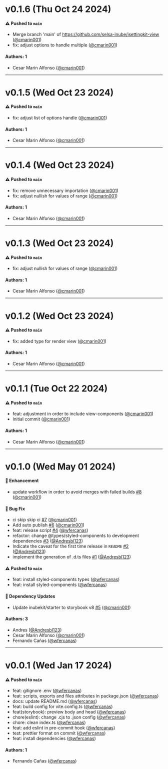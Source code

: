 # v0.1.6 (Thu Oct 24 2024)

#### ⚠️ Pushed to `main`

- Merge branch 'main' of https://github.com/selsa-inube/isettingkit-view ([@cmarin001](https://github.com/cmarin001))
- fix: adjust options to handle multiple ([@cmarin001](https://github.com/cmarin001))

#### Authors: 1

- Cesar Marin Alfonso ([@cmarin001](https://github.com/cmarin001))

---

# v0.1.5 (Wed Oct 23 2024)

#### ⚠️ Pushed to `main`

- fix: adjust list of options handle ([@cmarin001](https://github.com/cmarin001))

#### Authors: 1

- Cesar Marin Alfonso ([@cmarin001](https://github.com/cmarin001))

---

# v0.1.4 (Wed Oct 23 2024)

#### ⚠️ Pushed to `main`

- fix: remove unnecessary importation ([@cmarin001](https://github.com/cmarin001))
- fix: adjust nullish for values of range ([@cmarin001](https://github.com/cmarin001))

#### Authors: 1

- Cesar Marin Alfonso ([@cmarin001](https://github.com/cmarin001))

---

# v0.1.3 (Wed Oct 23 2024)

#### ⚠️ Pushed to `main`

- fix: adjust nullish for values of range ([@cmarin001](https://github.com/cmarin001))

#### Authors: 1

- Cesar Marin Alfonso ([@cmarin001](https://github.com/cmarin001))

---

# v0.1.2 (Wed Oct 23 2024)

#### ⚠️ Pushed to `main`

- fix: added type for render view ([@cmarin001](https://github.com/cmarin001))

#### Authors: 1

- Cesar Marin Alfonso ([@cmarin001](https://github.com/cmarin001))

---

# v0.1.1 (Tue Oct 22 2024)

#### ⚠️ Pushed to `main`

- feat: adjustment in order to include view-components ([@cmarin001](https://github.com/cmarin001))
- Initial commit ([@cmarin001](https://github.com/cmarin001))

#### Authors: 1

- Cesar Marin Alfonso ([@cmarin001](https://github.com/cmarin001))

---

# v0.1.0 (Wed May 01 2024)

#### 🚀 Enhancement

- update workflow in order to avoid merges with failed builds [#8](https://github.com/selsa-inube/inubekit-starter/pull/8) ([@cmarin001](https://github.com/cmarin001))

#### 🐛 Bug Fix

- ci skip skip ci [#7](https://github.com/selsa-inube/inubekit-starter/pull/7) ([@cmarin001](https://github.com/cmarin001))
- Add auto publish [#6](https://github.com/selsa-inube/inubekit-starter/pull/6) ([@cmarin001](https://github.com/cmarin001))
- feat: release script [#4](https://github.com/selsa-inube/inubekit-starter/pull/4) ([@wfercanas](https://github.com/wfercanas))
- refactor: change @types/styled-components to development dependencies [#3](https://github.com/selsa-inube/inubekit-starter/pull/3) ([@Andresbl123](https://github.com/Andresbl123))
- Indicate the caveat for the first time release in `README` [#2](https://github.com/selsa-inube/inubekit-starter/pull/2) ([@Andresbl123](https://github.com/Andresbl123))
- implement the generation of .d.ts files [#1](https://github.com/selsa-inube/inubekit-starter/pull/1) ([@Andresbl123](https://github.com/Andresbl123))

#### ⚠️ Pushed to `main`

- feat: install styled-components types ([@wfercanas](https://github.com/wfercanas))
- feat: install styled-components ([@wfercanas](https://github.com/wfercanas))

#### 🔩 Dependency Updates

- Update inubekit/starter to storybook v8 [#5](https://github.com/selsa-inube/inubekit-starter/pull/5) ([@cmarin001](https://github.com/cmarin001))

#### Authors: 3

- Andres ([@Andresbl123](https://github.com/Andresbl123))
- Cesar Marin Alfonso ([@cmarin001](https://github.com/cmarin001))
- Fernando Cañas ([@wfercanas](https://github.com/wfercanas))

---

# v0.0.1 (Wed Jan 17 2024)

#### ⚠️ Pushed to `main`

- feat: gitignore .env ([@wfercanas](https://github.com/wfercanas))
- feat: scripts, exports and files attributes in package.json ([@wfercanas](https://github.com/wfercanas))
- docs: update README.md ([@wfercanas](https://github.com/wfercanas))
- feat: build config for vite.config.ts ([@wfercanas](https://github.com/wfercanas))
- feat(storybook): preview body and head ([@wfercanas](https://github.com/wfercanas))
- chore(eslint): change .cjs to .json config ([@wfercanas](https://github.com/wfercanas))
- chore: clean index.ts ([@wfercanas](https://github.com/wfercanas))
- feat: add eslint in pre-commit hook ([@wfercanas](https://github.com/wfercanas))
- test: prettier format on commit ([@wfercanas](https://github.com/wfercanas))
- feat: install dependencies ([@wfercanas](https://github.com/wfercanas))

#### Authors: 1

- Fernando Cañas ([@wfercanas](https://github.com/wfercanas))
